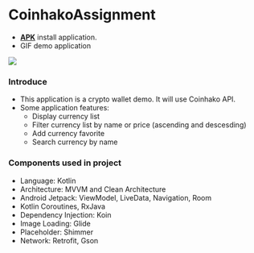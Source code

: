 # CoinhakoAssignment
- **[APK](https://github.com/DanhTran1309/CoinhakoAssignment/blob/main/release/app-production-release.apk)** install application.
- GIF demo application

<img src="https://github.com/DanhTran1309/CoinhakoAssignment/blob/main/release/demo.gif">

### Introduce
- This application is a crypto wallet demo. It will use Coinhako API. 
- Some application features:
    - Display currency list
    - Filter currency list by name or price (ascending and descesding)
    - Add currency favorite
    - Search currency by name 

### Components used in project
- Language: Kotlin
- Architecture: MVVM and Clean Architecture
- Android Jetpack: ViewModel, LiveData, Navigation, Room
- Kotlin Coroutines, RxJava
- Dependency Injection: Koin
- Image Loading: Glide
- Placeholder: Shimmer
- Network: Retrofit, Gson
